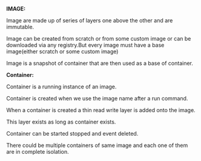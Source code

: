 **IMAGE:**

Image are made up of series of layers one above the other and are immutable.

Image can be created from scratch or from some custom image or can be downloaded via any registry.But every image must have a base image(either scratch or some custom image)

Image is a snapshot of container that are then used as a base of container.

**Container:**

Container is a running instance of an image.

Container is created when we use the image name after a run command.

When a container is created a thin read write layer is added onto the image.

This layer exists as long as container exists.

Container can be started stopped and event deleted.

There could be multiple containers of same image and each one of them are in complete isolation.



